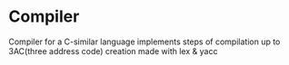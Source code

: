 # Compiler
Compiler for a C-similar language
implements steps of compilation up to 3AC(three address code) creation
made with lex & yacc
